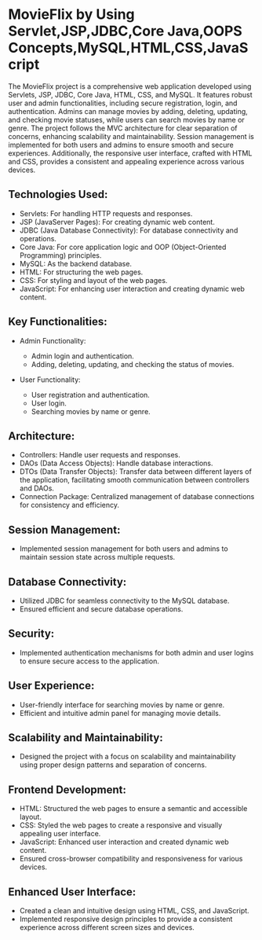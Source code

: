 
# MovieFlix by Using Servlet,JSP,JDBC,Core Java,OOPS Concepts,MySQL,HTML,CSS,JavaScript

The MovieFlix project is a comprehensive web application developed using Servlets, JSP, JDBC, Core Java, HTML, CSS, and MySQL. It features robust user and admin functionalities, including secure registration, login, and authentication. Admins can manage movies by adding, deleting, updating, and checking movie statuses, while users can search movies by name or genre. The project follows the MVC architecture for clear separation of concerns, enhancing scalability and maintainability. Session management is implemented for both users and admins to ensure smooth and secure experiences. Additionally, the responsive user interface, crafted with HTML and CSS, provides a consistent and appealing experience across various devices.


## Technologies Used:
- Servlets: For handling HTTP requests and responses.
- JSP (JavaServer Pages): For creating dynamic web content.
- JDBC (Java Database Connectivity): For database connectivity and operations.
- Core Java: For core application logic and OOP (Object-Oriented Programming) principles.
- MySQL: As the backend database.
- HTML: For structuring the web pages.
- CSS: For styling and layout of the web pages.
- JavaScript: For enhancing user interaction and creating dynamic web content.
## Key Functionalities:
- Admin Functionality:
  - Admin login and authentication.
  - Adding, deleting, updating, and checking the status of movies.

- User Functionality:
  - User registration and authentication.
  - User login.
  - Searching movies by name or genre.  
## Architecture:

- Controllers: Handle user requests and responses.
- DAOs (Data Access Objects): Handle database interactions.
- DTOs (Data Transfer Objects): Transfer data between different layers of the application, facilitating smooth communication between controllers and DAOs.
- Connection Package: Centralized management of database connections for consistency and efficiency.
## Session Management:
- Implemented session management for both users and admins to maintain session state across multiple requests.
## Database Connectivity:
- Utilized JDBC for seamless connectivity to the MySQL database.
- Ensured efficient and secure database operations.
## Security:
- Implemented authentication mechanisms for both admin and user logins to ensure secure access to the application.
## User Experience:
- User-friendly interface for searching movies by name or genre.
- Efficient and intuitive admin panel for managing movie details.
## Scalability and Maintainability:
- Designed the project with a focus on scalability and maintainability using proper design patterns and separation of concerns.
## Frontend Development:
- HTML: Structured the web pages to ensure a semantic and accessible layout.
- CSS: Styled the web pages to create a responsive and visually appealing user interface.
- JavaScript: Enhanced user interaction and created dynamic web content.
- Ensured cross-browser compatibility and responsiveness for various devices.
## Enhanced User Interface:
- Created a clean and intuitive design using HTML, CSS, and JavaScript.
- Implemented responsive design principles to provide a consistent experience across different screen sizes and devices.